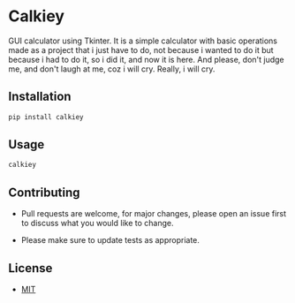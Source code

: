 # Calkiey

GUI calculator using Tkinter. It is a simple calculator with basic operations made as a project that i just have to do, not because i wanted to do it but because i had to do it, so i did it, and now it is here. And please, don't judge me, and don't laugh at me, coz i will cry. Really, i will cry.

## Installation

```sh
pip install calkiey
```

## Usage

```sh
calkiey
```

## Contributing

- Pull requests are welcome, for major changes, please open an issue first to discuss what you would like to change.

- Please make sure to update tests as appropriate.

## License

- [MIT](./LICENSE)
